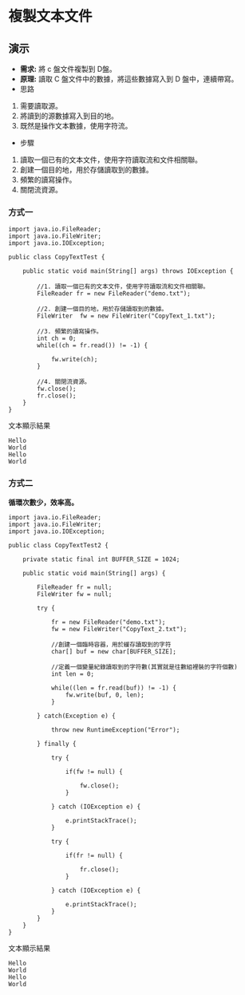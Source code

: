 # 複製文本文件

## 演示
- **需求:** 將 c 盤文件複製到 D盤。
- **原理:** 讀取 C 盤文件中的數據，將這些數據寫入到 D 盤中，連續帶寫。
- 思路 
1. 需要讀取源。
2. 將讀到的源數據寫入到目的地。
3. 既然是操作文本數據，使用字符流。

- 步驟
1. 讀取一個已有的文本文件，使用字符讀取流和文件相關聯。
2. 創建一個目的地，用於存儲讀取到的數據。
3. 頻繁的讀寫操作。
4. 關閉流資源。

### **方式一**

```
import java.io.FileReader;
import java.io.FileWriter;
import java.io.IOException;

public class CopyTextTest {

	public static void main(String[] args) throws IOException {

		//1. 讀取一個已有的文本文件，使用字符讀取流和文件相關聯。
		FileReader fr = new FileReader("demo.txt");
		
		//2. 創建一個目的地，用於存儲讀取到的數據。
		FileWriter 	fw = new FileWriter("CopyText_1.txt");
		
		//3. 頻繁的讀寫操作。
		int ch = 0;
		while((ch = fr.read()) != -1) {
			
			fw.write(ch);
		}
		
		//4. 關閉流資源。
		fw.close();
		fr.close();
	}
}
```
文本顯示結果
```
Hello
World
Hello
World
```

### **方式二**
**循環次數少，效率高。**

```
import java.io.FileReader;
import java.io.FileWriter;
import java.io.IOException;

public class CopyTextTest2 {
	
	private static final int BUFFER_SIZE = 1024;

	public static void main(String[] args) {

		FileReader fr = null;
		FileWriter fw = null;
		
		try {
			
			fr = new FileReader("demo.txt");
			fw = new FileWriter("CopyText_2.txt");
			
			//創建一個臨時容器，用於緩存讀取到的字符
			char[] buf = new char[BUFFER_SIZE];
			
			//定義一個變量紀錄讀取到的字符數(其實就是往數組裡裝的字符個數)
			int len = 0;
			
			while((len = fr.read(buf)) != -1) {
				fw.write(buf, 0, len);
			}
			
		} catch(Exception e) {
			
			throw new RuntimeException("Error");
			
		} finally {
			
			try {
				
				if(fw != null) {
					
					fw.close();
				}
				
			} catch (IOException e) {
				
				e.printStackTrace();
			}
			
			try {
				
				if(fr != null) {
					
					fr.close();
				}
				
			} catch (IOException e) {
				
				e.printStackTrace();
			}	
		}
	}
}
```
文本顯示結果
```
Hello
World
Hello
World
```
